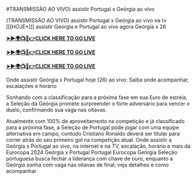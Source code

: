 #TRANSMISSÃO AO VIVO) assistir Portugal x Geórgia ao vivo 

(TRANSMISSÃO AO VIVO) assistir Portugal x Geórgia ao vivo na tv [[[HOJE*]]] assistir Geórgia e Portugal ao vivo agora Geórgia x 26

<b><a rel="noopener nofollow" href="https://sportsonhd.com/hd/UEFA-Euro">➤►🌍📺📱👉CLICK HERE TO GO LIVE</a></b>

<b><a rel="noopener nofollow" href="https://sportsonhd.com/hd/UEFA-Euro">➤►🌍📺📱👉CLICK HERE TO GO LIVE</a></b>

<b><a rel="noopener nofollow" href="https://sportsonhd.com/hd/UEFA-Euro">➤►🌍📺📱👉CLICK HERE TO GO LIVE</a></b>

Onde assistir Geórgia x Portugal hoje (26) ao vivo: Saiba onde acompanhar, escalações e horário

 

Sonhando com a classificação para a próxima fase em sua Euro de estreia, a Seleção da Geórgia promete surpreender o forte adversário para vencer o duelo, confirmando sua vaga nas oitavas.

Atualmente com 100% de aproveitamento na competição e já classificado para a próxima fase, a Seleção de Portugal pode jogar com uma equipe alternativa em campo, contudo Cristiano Ronaldo deverá ser titular para correr atrás do seu primeiro gol na competição atual.
Onde assistir a Geórgia x Portugal ao vivo, na internet e na TV, escalação, horário e mais da Eurocopa 2024
Geórgia x Portugal
Portugal
Eurocopa
Geórgia
Seleção portuguesa busca fechar a liderança com chave de ouro, enquanto a Geórgia sonha com vaga nas oitavas de final; veja detalhes e como acompanhar
